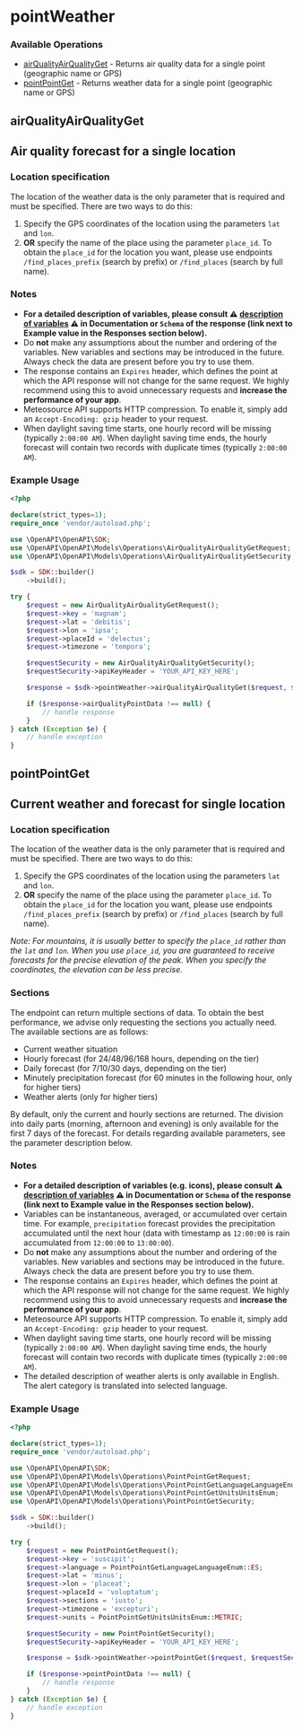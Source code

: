 # pointWeather

### Available Operations

* [airQualityAirQualityGet](#airqualityairqualityget) - Returns air quality data for a single point (geographic name or GPS)
* [pointPointGet](#pointpointget) - Returns weather data for a single point (geographic name or GPS)

## airQualityAirQualityGet

## Air quality forecast for a single location

### Location specification
The location of the weather data is the only parameter that is required and must be specified. There are two ways to do this:
1. Specify the GPS coordinates of the location using the parameters `lat` and `lon`.
2. **OR** specify the name of the place using the parameter `place_id`. To obtain the `place_id` for the location you want, please use endpoints `/find_places_prefix` (search by prefix) or `/find_places` (search by full name).

### Notes
* **For a detailed description of variables, please consult ⚠️ <a href="https://www.meteosource.com/documentation#description_aq" target="_blank">description of variables</a> ⚠️ in Documentation or `Schema` of the response (link next to Example value in the Responses section below).**
* Do **not** make any assumptions about the number and ordering of the variables. New variables and sections may be introduced in the future. Always check the data are present before you try to use them.
* The response contains an `Expires` header, which defines the point at which the API response will not change for the same request. We highly recommend using this to avoid unnecessary requests and **increase the performance of your app**.
* Meteosource API supports HTTP compression. To enable it, simply add an `Accept-Encoding: gzip` header to your request.
* When daylight saving time starts, one hourly record will be missing (typically `2:00:00 AM`). When daylight saving time ends, the hourly forecast will contain two records with duplicate times (typically `2:00:00 AM`).

### Example Usage

```php
<?php

declare(strict_types=1);
require_once 'vendor/autoload.php';

use \OpenAPI\OpenAPI\SDK;
use \OpenAPI\OpenAPI\Models\Operations\AirQualityAirQualityGetRequest;
use \OpenAPI\OpenAPI\Models\Operations\AirQualityAirQualityGetSecurity;

$sdk = SDK::builder()
    ->build();

try {
    $request = new AirQualityAirQualityGetRequest();
    $request->key = 'magnam';
    $request->lat = 'debitis';
    $request->lon = 'ipsa';
    $request->placeId = 'delectus';
    $request->timezone = 'tempora';

    $requestSecurity = new AirQualityAirQualityGetSecurity();
    $requestSecurity->apiKeyHeader = 'YOUR_API_KEY_HERE';

    $response = $sdk->pointWeather->airQualityAirQualityGet($request, $requestSecurity);

    if ($response->airQualityPointData !== null) {
        // handle response
    }
} catch (Exception $e) {
    // handle exception
}
```

## pointPointGet

## Current weather and forecast for single location

### Location specification
The location of the weather data is the only parameter that is required and must be specified. There are two ways to do this:
1. Specify the GPS coordinates of the location using the parameters `lat` and `lon`.
2. **OR** specify the name of the place using the parameter `place_id`. To obtain the `place_id` for the location you want, please use endpoints `/find_places_prefix` (search by prefix) or `/find_places` (search by full name).

*Note: For mountains, it is usually better to specify the `place_id` rather than the `lat` and `lon`. When you use `place_id`, you are guaranteed to receive forecasts for the precise elevation of the peak. When you specify the coordinates, the elevation can be less precise.*

### Sections
The endpoint can return multiple sections of data. To obtain the best performance, we advise only requesting the sections you actually need. The available sections are as follows:

* Current weather situation
* Hourly forecast (for 24/48/96/168 hours, depending on the tier)
* Daily forecast (for 7/10/30 days, depending on the tier)
* Minutely precipitation forecast (for 60 minutes in the following hour, only for higher tiers)
* Weather alerts (only for higher tiers)

By default, only the current and hourly sections are returned. The division into daily parts (morning, afternoon and evening) is only available for the first 7 days of the forecast. For details regarding available parameters, see the parameter description below.

### Notes
* **For a detailed description of variables (e.g. icons), please consult ⚠️ <a href="https://www.meteosource.com/documentation#description" target="_blank">description of variables</a> ⚠️ in Documentation or `Schema` of the response (link next to Example value in the Responses section below).**
* Variables can be instantaneous, averaged, or accumulated over certain time. For example, `precipitation` forecast provides the precipitation accumulated until the next hour (data with timestamp as `12:00:00` is rain accumulated from `12:00:00` to `13:00:00`).
* Do **not** make any assumptions about the number and ordering of the variables. New variables and sections may be introduced in the future. Always check the data are present before you try to use them.
* The response contains an `Expires` header, which defines the point at which the API response will not change for the same request. We highly recommend using this to avoid unnecessary requests and **increase the performance of your app**.
* Meteosource API supports HTTP compression. To enable it, simply add an `Accept-Encoding: gzip` header to your request.
* When daylight saving time starts, one hourly record will be missing (typically `2:00:00 AM`). When daylight saving time ends, the hourly forecast will contain two records with duplicate times (typically `2:00:00 AM`).
* The detailed description of weather alerts is only available in English. The alert category is translated into selected language.

### Example Usage

```php
<?php

declare(strict_types=1);
require_once 'vendor/autoload.php';

use \OpenAPI\OpenAPI\SDK;
use \OpenAPI\OpenAPI\Models\Operations\PointPointGetRequest;
use \OpenAPI\OpenAPI\Models\Operations\PointPointGetLanguageLanguageEnum;
use \OpenAPI\OpenAPI\Models\Operations\PointPointGetUnitsUnitsEnum;
use \OpenAPI\OpenAPI\Models\Operations\PointPointGetSecurity;

$sdk = SDK::builder()
    ->build();

try {
    $request = new PointPointGetRequest();
    $request->key = 'suscipit';
    $request->language = PointPointGetLanguageLanguageEnum::ES;
    $request->lat = 'minus';
    $request->lon = 'placeat';
    $request->placeId = 'voluptatum';
    $request->sections = 'iusto';
    $request->timezone = 'excepturi';
    $request->units = PointPointGetUnitsUnitsEnum::METRIC;

    $requestSecurity = new PointPointGetSecurity();
    $requestSecurity->apiKeyHeader = 'YOUR_API_KEY_HERE';

    $response = $sdk->pointWeather->pointPointGet($request, $requestSecurity);

    if ($response->pointPointData !== null) {
        // handle response
    }
} catch (Exception $e) {
    // handle exception
}
```
